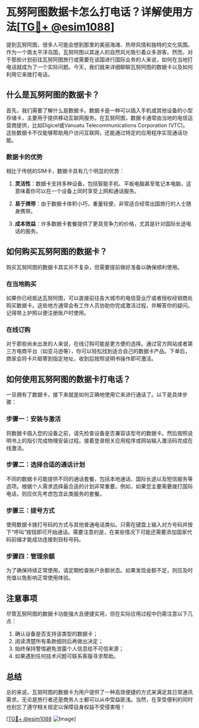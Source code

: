 # 瓦努阿图数据卡怎么打电话？详解使用方法[[TG💪+ @esim1088](https://t.me/s/esim1088)]

提到瓦努阿图，很多人可能会想到那里的美丽海滩、热带风情和独特的文化氛围。作为一个南太平洋岛国，瓦努阿图以其迷人的自然风光吸引着众多游客。然而，对于那些计划前往瓦努阿图旅行或需要在该国进行国际业务的人来说，如何在当地打电话就成为了一个实际问题。今天，我们就来详细聊聊瓦努阿图的数据卡以及如何利用它来拨打电话。

## 什么是瓦努阿图的数据卡？

首先，我们需要了解什么是数据卡。数据卡是一种可以插入手机或其他设备的小型存储卡，主要用于提供移动互联网服务。在瓦努阿图，数据卡通常由当地的电信运营商提供，比如Digicel或Vanuatu Telecommunications Corporation (VTC)。这些数据卡不仅能够帮助用户访问互联网，还能通过特定的应用程序实现通话功能。

### 数据卡的优势

相比于传统的SIM卡，数据卡具有几个明显的优势：

1. **灵活性**：数据卡支持多种设备，包括智能手机、平板电脑甚至笔记本电脑，这意味着你可以在一个设备上同时享受上网和通话服务。
   
2. **易于携带**：由于数据卡体积小巧，重量轻便，非常适合经常出国旅行的人士随身携带。
   
3. **成本效益**：许多数据卡套餐提供了更具竞争力的价格，尤其是针对国际长途电话的服务。

## 如何购买瓦努阿图的数据卡？

购买瓦努阿图的数据卡其实并不复杂，但需要提前做好准备以确保顺利使用。

### 在当地购买

如果你已经抵达瓦努阿图，可以直接前往各大城市的电信营业厅或者授权经销商处购买数据卡。这些地方通常会有工作人员协助你完成激活过程，并解答你的疑问。记得带上护照以便注册账户时使用。

### 在线订购

对于那些尚未出发的人来说，在线订购可能是更方便的选择。通过官方网站或者第三方电商平台（如亚马逊等），你可以轻松找到适合自己的数据卡产品。下单后，商家会将卡片邮寄到指定地址，收到后按照说明书操作即可激活。

## 如何使用瓦努阿图的数据卡打电话？

一旦拥有了数据卡，接下来就是如何正确地使用它来进行通话了。以下是具体步骤：

### 步骤一：安装与激活

将数据卡插入您的设备之前，请先检查设备是否兼容该型号的数据卡。然后按照说明书上的指引完成物理安装过程。接着登录相关应用程序或网站输入激活码完成在线激活。

### 步骤二：选择合适的通话计划

不同的数据卡可能提供不同的通话套餐，包括本地通话、国际长途以及短信服务等选项。根据个人需求选择最合适的计划非常重要。例如，如果您主要需要拨打国际电话，则应优先考虑包含此类服务的套餐。

### 步骤三：拨号方式

使用数据卡拨打号码的方式与其他普通电话类似。只需在键盘上输入对方号码并按下“呼叫”按钮即可开始通话。需要注意的是，在某些情况下可能还需要添加国家代码前缀才能成功连接到目标号码。

### 步骤四：管理余额

为了确保持续正常使用，请定期检查账户余额状态。如果发现金额不足，则应及时充值以免影响正常使用体验。

## 注意事项

尽管瓦努阿图的数据卡功能强大且便捷实用，但在实际应用过程中仍需注意以下几点：

1. 确认设备是否支持该类型的数据卡；
2. 阅读清楚所有条款细则后再做出决定；
3. 始终保持警惕避免泄露个人信息给不可信来源；
4. 如果遇到任何技术问题可联系客服寻求帮助。

## 总结

总的来说，瓦努阿图的数据卡为用户提供了一种高效便捷的方式来满足其日常通讯需求。无论是旅行者还是商务人士都可以从中受益匪浅。当然，在享受便利的同时也别忘了遵守相关规定以保障自身权益不受侵害哦！

[[TG💪+ @esim1088](https://t.me/s/esim1088) ![Image](https://i.postimg.cc/4NQfJmqS/Snipaste-2025-05-13-00-14-12.png)]